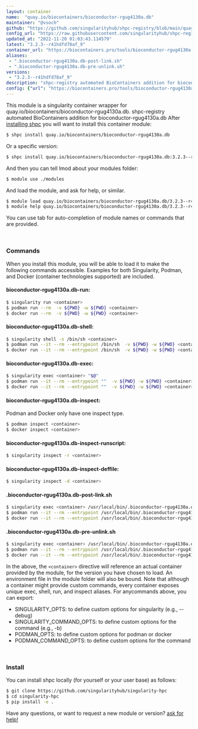 ```yaml
---
layout: container
name:  "quay.io/biocontainers/bioconductor-rgug4130a.db"
maintainer: "@vsoch"
github: "https://github.com/singularityhub/shpc-registry/blob/main/quay.io/biocontainers/bioconductor-rgug4130a.db/container.yaml"
config_url: "https://raw.githubusercontent.com/singularityhub/shpc-registry/main/quay.io/biocontainers/bioconductor-rgug4130a.db/container.yaml"
updated_at: "2022-11-20 01:03:43.114579"
latest: "3.2.3--r41hdfd78af_9"
container_url: "https://biocontainers.pro/tools/bioconductor-rgug4130a.db"
aliases:
 - ".bioconductor-rgug4130a.db-post-link.sh"
 - ".bioconductor-rgug4130a.db-pre-unlink.sh"
versions:
 - "3.2.3--r41hdfd78af_9"
description: "shpc-registry automated BioContainers addition for bioconductor-rgug4130a.db"
config: {"url": "https://biocontainers.pro/tools/bioconductor-rgug4130a.db", "maintainer": "@vsoch", "description": "shpc-registry automated BioContainers addition for bioconductor-rgug4130a.db", "latest": {"3.2.3--r41hdfd78af_9": "sha256:06ede5975a9cdb84a700c3a8b63fe2a43d3cda91c75e1ba14f675aaf85ae3280"}, "tags": {"3.2.3--r41hdfd78af_9": "sha256:06ede5975a9cdb84a700c3a8b63fe2a43d3cda91c75e1ba14f675aaf85ae3280"}, "docker": "quay.io/biocontainers/bioconductor-rgug4130a.db", "aliases": {".bioconductor-rgug4130a.db-post-link.sh": "/usr/local/bin/.bioconductor-rgug4130a.db-post-link.sh", ".bioconductor-rgug4130a.db-pre-unlink.sh": "/usr/local/bin/.bioconductor-rgug4130a.db-pre-unlink.sh"}}
---
```


This module is a singularity container wrapper for quay.io/biocontainers/bioconductor-rgug4130a.db.
shpc-registry automated BioContainers addition for bioconductor-rgug4130a.db
After [installing shpc](#install) you will want to install this container module:


```bash
$ shpc install quay.io/biocontainers/bioconductor-rgug4130a.db
```

Or a specific version:

```bash
$ shpc install quay.io/biocontainers/bioconductor-rgug4130a.db:3.2.3--r41hdfd78af_9
```

And then you can tell lmod about your modules folder:

```bash
$ module use ./modules
```

And load the module, and ask for help, or similar.

```bash
$ module load quay.io/biocontainers/bioconductor-rgug4130a.db/3.2.3--r41hdfd78af_9
$ module help quay.io/biocontainers/bioconductor-rgug4130a.db/3.2.3--r41hdfd78af_9
```

You can use tab for auto-completion of module names or commands that are provided.

<br>

### Commands

When you install this module, you will be able to load it to make the following commands accessible.
Examples for both Singularity, Podman, and Docker (container technologies supported) are included.

#### bioconductor-rgug4130a.db-run:

```bash
$ singularity run <container>
$ podman run --rm  -v ${PWD} -w ${PWD} <container>
$ docker run --rm  -v ${PWD} -w ${PWD} <container>
```

#### bioconductor-rgug4130a.db-shell:

```bash
$ singularity shell -s /bin/sh <container>
$ podman run --it --rm --entrypoint /bin/sh  -v ${PWD} -w ${PWD} <container>
$ docker run --it --rm --entrypoint /bin/sh  -v ${PWD} -w ${PWD} <container>
```

#### bioconductor-rgug4130a.db-exec:

```bash
$ singularity exec <container> "$@"
$ podman run --it --rm --entrypoint ""  -v ${PWD} -w ${PWD} <container> "$@"
$ docker run --it --rm --entrypoint ""  -v ${PWD} -w ${PWD} <container> "$@"
```

#### bioconductor-rgug4130a.db-inspect:

Podman and Docker only have one inspect type.

```bash
$ podman inspect <container>
$ docker inspect <container>
```

#### bioconductor-rgug4130a.db-inspect-runscript:

```bash
$ singularity inspect -r <container>
```

#### bioconductor-rgug4130a.db-inspect-deffile:

```bash
$ singularity inspect -d <container>
```


#### .bioconductor-rgug4130a.db-post-link.sh

```bash
$ singularity exec <container> /usr/local/bin/.bioconductor-rgug4130a.db-post-link.sh
$ podman run --it --rm --entrypoint /usr/local/bin/.bioconductor-rgug4130a.db-post-link.sh   -v ${PWD} -w ${PWD} <container> -c " $@"
$ docker run --it --rm --entrypoint /usr/local/bin/.bioconductor-rgug4130a.db-post-link.sh   -v ${PWD} -w ${PWD} <container> -c " $@"
```


#### .bioconductor-rgug4130a.db-pre-unlink.sh

```bash
$ singularity exec <container> /usr/local/bin/.bioconductor-rgug4130a.db-pre-unlink.sh
$ podman run --it --rm --entrypoint /usr/local/bin/.bioconductor-rgug4130a.db-pre-unlink.sh   -v ${PWD} -w ${PWD} <container> -c " $@"
$ docker run --it --rm --entrypoint /usr/local/bin/.bioconductor-rgug4130a.db-pre-unlink.sh   -v ${PWD} -w ${PWD} <container> -c " $@"
```



In the above, the `<container>` directive will reference an actual container provided
by the module, for the version you have chosen to load. An environment file in the
module folder will also be bound. Note that although a container
might provide custom commands, every container exposes unique exec, shell, run, and
inspect aliases. For anycommands above, you can export:

 - SINGULARITY_OPTS: to define custom options for singularity (e.g., --debug)
 - SINGULARITY_COMMAND_OPTS: to define custom options for the command (e.g., -b)
 - PODMAN_OPTS: to define custom options for podman or docker
 - PODMAN_COMMAND_OPTS: to define custom options for the command

<br>

### Install

You can install shpc locally (for yourself or your user base) as follows:

```bash
$ git clone https://github.com/singularityhub/singularity-hpc
$ cd singularity-hpc
$ pip install -e .
```

Have any questions, or want to request a new module or version? [ask for help!](https://github.com/singularityhub/singularity-hpc/issues)